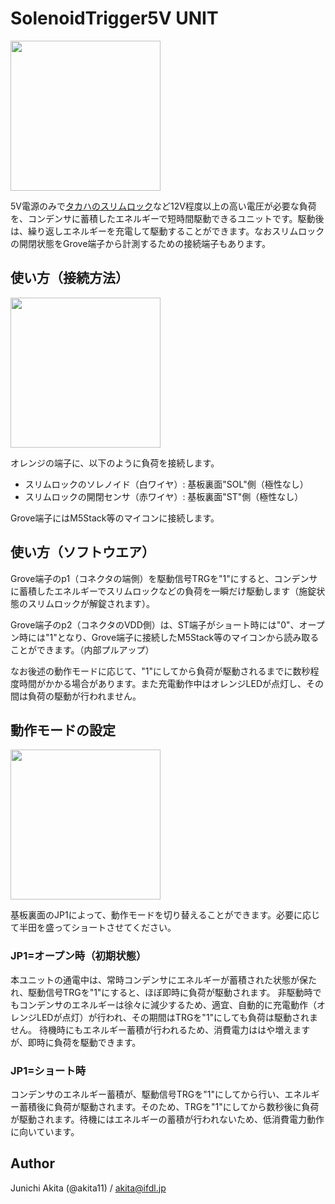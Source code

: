 # SolenoidTrigger5V UNIT

<img src="https://github.com/akita11/SolenoidTrigger5V_UNIT/blob/main/https://github.com/akita11/SolenoidTrigger5VUNIT.jpg" width="240px">

5V電源のみで[タカハのスリムロック](https://www.takaha.co.jp/co/product-slim-lock/)など12V程度以上の高い電圧が必要な負荷を、コンデンサに蓄積したエネルギーで短時間駆動できるユニットです。駆動後は、繰り返しエネルギーを充電して駆動することができます。なおスリムロックの開閉状態をGrove端子から計測するための接続端子もあります。


## 使い方（接続方法）

<img src="https://github.com/akita11/SolenoidTrigger5V_UNIT/blob/main/https://github.com/akita11/SolenoidTrigger5VUNIT_wiring.jpg" width="240px">

オレンジの端子に、以下のように負荷を接続します。
- スリムロックのソレノイド（白ワイヤ）: 基板裏面"SOL"側（極性なし）
- スリムロックの開閉センサ（赤ワイヤ）: 基板裏面"ST"側（極性なし）

Grove端子にはM5Stack等のマイコンに接続します。


## 使い方（ソフトウエア）

Grove端子のp1（コネクタの端側）を駆動信号TRGを"1"にすると、コンデンサに蓄積したエネルギーでスリムロックなどの負荷を一瞬だけ駆動します（施錠状態のスリムロックが解錠されます）。

Grove端子のp2（コネクタのVDD側）は、ST端子がショート時には"0"、オープン時には"1"となり、Grove端子に接続したM5Stack等のマイコンから読み取ることができます。（内部プルアップ）

なお後述の動作モードに応じて、"1"にしてから負荷が駆動されるまでに数秒程度時間がかかる場合があります。また充電動作中はオレンジLEDが点灯し、その間は負荷の駆動が行われません。


## 動作モードの設定

<img src="https://github.com/akita11/SolenoidTrigger5V_UNIT/blob/main/https://github.com/akita11/SolenoidTrigger5VUNIT_jumper.jpg" width="240px">

基板裏面のJP1によって、動作モードを切り替えることができます。必要に応じて半田を盛ってショートさせてください。

### JP1=オープン時（初期状態）

本ユニットの通電中は、常時コンデンサにエネルギーが蓄積された状態が保たれ、駆動信号TRGを"1"にすると、ほぼ即時に負荷が駆動されます。
非駆動時でもコンデンサのエネルギーは徐々に減少するため、適宜、自動的に充電動作（オレンジLEDが点灯）が行われ、その期間はTRGを"1"にしても負荷は駆動されません。
待機時にもエネルギー蓄積が行われるため、消費電力ははや増えますが、即時に負荷を駆動できます。


### JP1=ショート時

コンデンサのエネルギー蓄積が、駆動信号TRGを"1"にしてから行い、エネルギー蓄積後に負荷が駆動されます。そのため、TRGを"1"にしてから数秒後に負荷が駆動されます。待機にはエネルギーの蓄積が行われないため、低消費電力動作に向いています。


## Author

Junichi Akita (@akita11) / akita@ifdl.jp
